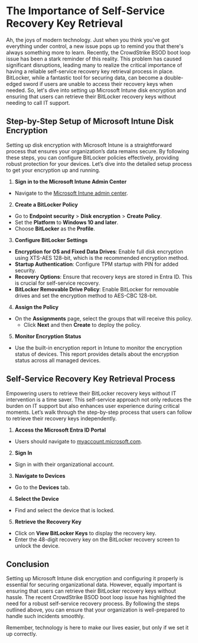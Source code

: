 # The Importance of Self-Service Recovery Key Retrieval

Ah, the joys of modern technology. Just when you think you've got everything under control, a new issue pops up to remind you that there's always something more to learn. Recently, the CrowdStrike BSOD boot loop issue has been a stark reminder of this reality. This problem has caused significant disruptions, leading many to realize the critical importance of having a reliable self-service recovery key retrieval process in place. BitLocker, while a fantastic tool for securing data, can become a double-edged sword if users are unable to access their recovery keys when needed. So, let's dive into setting up Microsoft Intune disk encryption and ensuring that users can retrieve their BitLocker recovery keys without needing to call IT support.

## Step-by-Step Setup of Microsoft Intune Disk Encryption

Setting up disk encryption with Microsoft Intune is a straightforward process that ensures your organization’s data remains secure. By following these steps, you can configure BitLocker policies effectively, providing robust protection for your devices. Let’s dive into the detailed setup process to get your encryption up and running.

1. **Sign in to the Microsoft Intune Admin Center**

 - Navigate to the [Microsoft Intune admin center](https://endpoint.microsoft.com).

2. **Create a BitLocker Policy**

 - Go to **Endpoint security** > **Disk encryption** > **Create Policy**.
 - Set the **Platform** to **Windows 10 and later**.
 - Choose **BitLocker** as the **Profile**.

3. **Configure BitLocker Settings**

 - **Encryption for OS and Fixed Data Drives**: Enable full disk encryption using XTS-AES 128-bit, which is the recommended encryption method.
 - **Startup Authentication**: Configure TPM startup with PIN for added security.
 - **Recovery Options**: Ensure that recovery keys are stored in Entra ID. This is crucial for self-service recovery.
 - **BitLocker Removable Drive Policy**: Enable BitLocker for removable drives and set the encryption method to AES-CBC 128-bit.

4. **Assign the Policy**

 - On the **Assignments** page, select the groups that will receive this policy.
   - Click **Next** and then **Create** to deploy the policy.

5. **Monitor Encryption Status**

 - Use the built-in encryption report in Intune to monitor the encryption status of devices. This report provides details about the encryption status across all managed devices.

## Self-Service Recovery Key Retrieval Process

Empowering users to retrieve their BitLocker recovery keys without IT intervention is a time saver. This self-service approach not only reduces the burden on IT support but also enhances user experience during critical moments. Let’s walk through the step-by-step process that users can follow to retrieve their recovery keys independently.

1. **Access the Microsoft Entra ID Portal**

 - Users should navigate to [myaccount.microsoft.com](https://myaccount.microsoft.com).

2. **Sign In**

 - Sign in with their organizational account.

3. **Navigate to Devices**

 - Go to the **Devices** tab.

4. **Select the Device**

 - Find and select the device that is locked.

5. **Retrieve the Recovery Key**

 - Click on **View BitLocker Keys** to display the recovery key.
 - Enter the 48-digit recovery key on the BitLocker recovery screen to unlock the device.

## Conclusion

Setting up Microsoft Intune disk encryption and configuring it properly is essential for securing organizational data. However, equally important is ensuring that users can retrieve their BitLocker recovery keys without hassle. The recent CrowdStrike BSOD boot loop issue has highlighted the need for a robust self-service recovery process. By following the steps outlined above, you can ensure that your organization is well-prepared to handle such incidents smoothly. 

Remember, technology is here to make our lives easier, but only if we set it up correctly.
